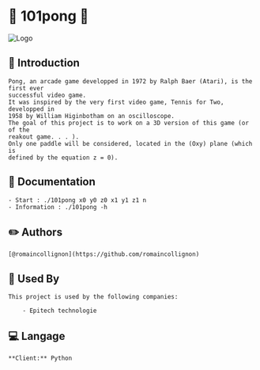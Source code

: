 
# 📐 101pong 📏
![Logo](https://www.1min30.com/wp-content/uploads/2018/04/Embl%C3%A8me-Docker.jpg)


## :rocket: Introduction

    Pong, an arcade game developped in 1972 by Ralph Baer (Atari), is the first ever
    successful video game.
    It was inspired by the very first video game, Tennis for Two, developped in    
    1958 by William Higinbotham on an oscilloscope.
    The goal of this project is to work on a 3D version of this game (or of the 
    reakout game. . . ).
    Only one paddle will be considered, located in the (Oxy) plane (which is
    defined by the equation z = 0).
## 📖 Documentation
    - Start : ./101pong x0 y0 z0 x1 y1 z1 n
    - Information : ./101pong -h

## :pencil2: Authors

    [@romaincollignon](https://github.com/romaincollignon)


## :office: Used By

    This project is used by the following companies:

        - Epitech technologie


## :computer: Langage

    **Client:** Python

